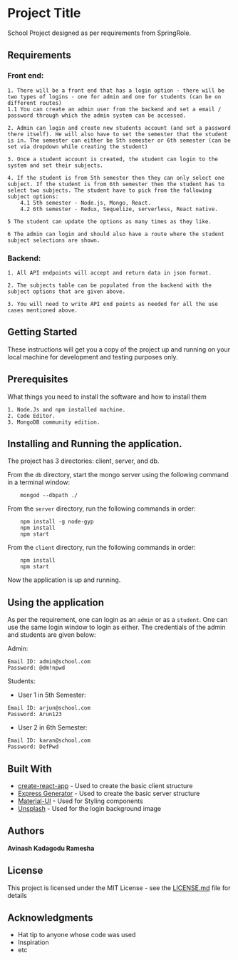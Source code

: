 # Project Title

School Project designed as per requirements from SpringRole.

## Requirements

### Front end:
```
1. There will be a front end that has a login option - there will be two types of logins - one for admin and one for students (can be on different routes)
1.1 You can create an admin user from the backend and set a email / password through which the admin system can be accessed.
 
2. Admin can login and create new students account (and set a password there itself). He will also have to set the semester that the student is in. The semester can either be 5th semester or 6th semester (can be set via dropdown while creating the student)
 
3. Once a student account is created, the student can login to the system and set their subjects.
 
4. If the student is from 5th semester then they can only select one subject. If the student is from 6th semester then the student has to select two subjects. The student have to pick from the following subject options:
    4.1 5th semester - Node.js, Mongo, React.
    4.2 6th semester - Redux, Sequelize, serverless, React native.
 
5 The student can update the options as many times as they like.
 
6 The admin can login and should also have a route where the student subject selections are shown.
```

### Backend:
 ```
1. All API endpoints will accept and return data in json format.
 
2. The subjects table can be populated from the backend with the subject options that are given above.
 
3. You will need to write API end points as needed for all the use cases mentioned above.
```

## Getting Started

These instructions will get you a copy of the project up and running on your local machine for development and testing purposes only.

## Prerequisites

What things you need to install the software and how to install them

```
1. Node.Js and npm installed machine.
2. Code Editor.
3. MongoDB community edition.
```

## Installing and Running the application.

The project has 3 directories: client, server, and db.

From the `db` directory, start the mongo server using the following command in a terminal window:
```
    mongod --dbpath ./
```

From the `server` directory, run the following commands in order:
```
    npm install -g node-gyp
    npm install
    npm start
```

From the `client` directory, run the following commands in order:
```
    npm install
    npm start
```

Now the application is up and running.

## Using the application

As per the requirement, one can login as an `admin` or as a `student`. One can use the same login window to login as either. The credentials of the admin and students are given below:

Admin:
```
Email ID: admin@school.com
Password: @dm!npwd
```

Students:
* User 1 in 5th Semester:
```
Email ID: arjun@school.com
Password: Arun123
```
* User 2 in 6th Semester:
```
Email ID: karan@school.com
Password: DefPwd
```

## Built With

* [create-react-app](https://github.com/facebook/create-react-app) - Used to create the basic client structure
* [Express Generator](https://expressjs.com/en/starter/generator.html) - Used to create the basic server structure
* [Material-UI](https://material-ui.com) - Used for Styling components
* [Unsplash](https://unsplash.com) - Used for the login background image

## Authors

**Avinash Kadagodu Ramesha**

## License

This project is licensed under the MIT License - see the [LICENSE.md](LICENSE.md) file for details

## Acknowledgments

* Hat tip to anyone whose code was used
* Inspiration
* etc
